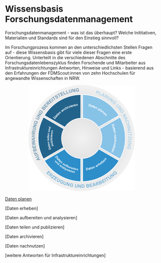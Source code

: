 

# Wissensbasis Forschungsdatenmanagement

Forschungsdatenmanagement - was ist das überhaupt?
Welche Inititativen, Materialien und Standards sind für den Einstieg sinnvoll?

Im Forschungprozess kommen an den unterschiedlichsten Stellen Fragen auf - diese Wissensbasis gibt für viele dieser Fragen eine erste Orientierung.
Unterteilt in die verschiedenen Abschnitte des Forschungsdatenlebenszyklus finden Forschende und Mitarbeiter aus Infrastruktureinrichtungen Antworten, Hinweise und Links - basierend aus den Erfahrungen der FDMScout:innen von zehn Hochschulen für angewandte Wissenschaften in NRW.

<p align="center">
  <img style="width:10vw; height:10vw; min-width:350px; min-height:350px" src="DLZ_FAQ.png">
</p>

[Daten planen](D1_Daten_planen.md)

[Daten erheben]

[Daten aufbereiten und analysieren]

[Daten teilen und publizieren]

[Daten archivieren]

[Daten nachnutzen]


[weitere Antworten für Infrastruktureinrichtungen]
